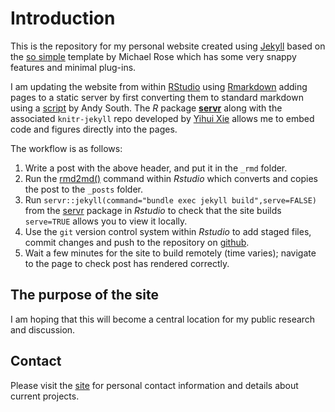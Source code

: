# Introduction #

This is the repository for my personal website created using [Jekyll](http://jekyllrb.com) based on the [so simple](https://mademistakes.com) template by Michael Rose which has some very snappy features and minimal plug-ins.

I am updating the website from within [RStudio](http://www.rstudio.com) using [Rmarkdown](http://rmarkdown.rstudio.com) adding pages to a static server by first converting them to standard markdown using a [script](https://github.com/AndySouth/andysouth.github.io/blob/master/rmd2md.r) by Andy South. The *R* package [**servr**](https://github.com/yihui/servr) along with the associated `knitr-jekyll` repo developed by [Yihui Xie](https://github.com/yihui) allows me to embed code and figures directly into the pages. 

The workflow is as follows:
 
1. Write a post with the above header, and put it in the `_rmd` folder.
2. Run the [rmd2md()](https://github.com/AndySouth/andysouth.github.io/blob/master/rmd2md.r) command within *Rstudio* which converts and copies the post to the `_posts` folder.
3. Run `servr::jekyll(command="bundle exec jekyll build",serve=FALSE)` from the [servr](https://github.com/yihui/servr) package in *Rstudio* to check that the site builds `serve=TRUE` allows you to view it locally.
4. Use the `git` version control system within *Rstudio* to add staged files, commit changes and push to the repository on [github](http://www.github.com).
5. Wait a few minutes for the site to build remotely (time varies); navigate to the page to check post has rendered correctly. 

## The purpose of the site ##

I am hoping that this will become a central location for my public research and discussion.  

## Contact ##

Please visit the [site](http://hywel.gihub.io) for personal contact information and details about current projects.